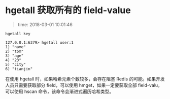 # hgetall 获取所有的 field-value
>time: 2018-03-01 10:01:46

```
hgetall key
```

```
127.0.0.1:6379> hgetall user:1
1) "name"
2) "tom"
3) "age"
4) "23"
5) "city"
6) "tianjin"
```

在使用 hgetall 时，如果哈希元素个数较多，会存在阻塞 Redis 的可能。如果开发人员只需要获取部分 field，可以使用 hmget，如果一定要获取全部 field-valu，可以使用 hscan 命令，该命令会渐进式遍历哈希类型。